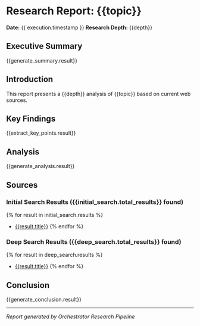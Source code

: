 # Research Report: {{topic}}

**Date:** {{ execution.timestamp }}
**Research Depth:** {{depth}}

## Executive Summary

{{generate_summary.result}}

## Introduction

This report presents a {{depth}} analysis of {{topic}} based on current web sources.

## Key Findings

{{extract_key_points.result}}

## Analysis

{{generate_analysis.result}}

## Sources

### Initial Search Results ({{initial_search.total_results}} found)
{% for result in initial_search.results %}
- [{{result.title}}]({{result.url}})
{% endfor %}

### Deep Search Results ({{deep_search.total_results}} found)
{% for result in deep_search.results %}
- [{{result.title}}]({{result.url}})
{% endfor %}

## Conclusion

{{generate_conclusion.result}}

---
*Report generated by Orchestrator Research Pipeline*
